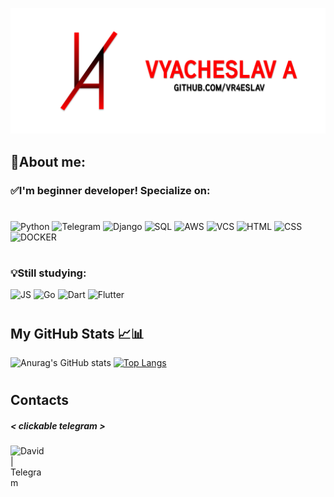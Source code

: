 [![Header](https://github.com/vR4eslav/vR4eslav/blob/main/assets/vr4eslav_shablon_banner.png)](https://www.instagram.com/alsvslv/)


## 📝About me:

### ✅I'm beginner developer! Specialize on: 
#
![Python](https://img.shields.io/badge/-Python-F7DA5A?style=for-the-badge&logo=python)
![Telegram](https://img.shields.io/badge/-TelegramAPI-26A6E7?style=for-the-badge&logo=telegram)
![Django](https://img.shields.io/badge/-Django-000000?style=for-the-badge&logo=django)
![SQL](https://img.shields.io/badge/-postgresql-F7F7F7?style=for-the-badge&logo=postgresql)
![AWS](https://img.shields.io/badge/-aws-F7F7F7?style=for-the-badge&logo=Amazon)
![VCS](https://img.shields.io/badge/-versioncontrol-F7F7F7?style=for-the-badge&logo=git)
![HTML](https://img.shields.io/badge/-html-F7F7F7?style=for-the-badge&logo=html5)
![CSS](https://img.shields.io/badge/-css-000000?style=for-the-badge&logo=CSS3)
![DOCKER](https://img.shields.io/badge/-DOCKER-F7F7F7?style=for-the-badge&logo=DOCKER)
#
### 💡Still studying:

![JS](https://img.shields.io/badge/-JS-4C4C4C?style=for-the-badge&logo=javascript)
![Go](https://img.shields.io/badge/-GoLang-4C4C4C?style=for-the-badge&logo=go)
![Dart](https://img.shields.io/badge/-dart-000000?style=for-the-badge&logo=dart)
![Flutter](https://img.shields.io/badge/-flutter-015496?style=for-the-badge&logo=flutter)
#
## My GitHub Stats 📈📊


![Anurag's GitHub stats](https://github-readme-stats.vercel.app/api?username=vR4eslav&show_icons=true&title_color=E90000&icon_color=E90000&border_radius=25&count_private=True&line_height=35)
[![Top Langs](https://github-readme-stats.vercel.app/api/top-langs/?username=vR4eslav&title_color=E90000&&custom_title=My%20languages%20most%20used)](https://github.com/vR4eslav)
#

## Contacts

##### < clickable telegram >

[<img align="left" alt="David | Telegram" width="55px" src="https://cdn-icons-png.flaticon.com/512/216/216545.png" />][telegram]
<br />

[telegram]: https://t.me/slavetos



